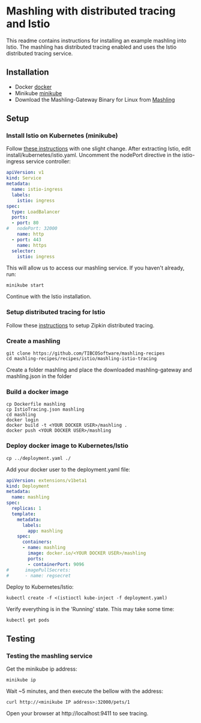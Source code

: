 # Mashling with distributed tracing and Istio

This readme contains instructions for installing an example mashling into Istio.
The mashling has distributed tracing enabled and uses the Istio distributed tracing service.

## Installation
* Docker [docker](https://www.docker.com)
* Minikube [minikube](https://kubernetes.io/docs/tasks/tools/install-minikube/)
* Download the Mashling-Gateway Binary for Linux from [Mashling](https://github.com/TIBCOSoftware/mashling/tree/master#installation-and-usage)

## Setup
### Install Istio on Kubernetes (minikube)
Follow [these instructions](https://istio.io/docs/setup/kubernetes/quick-start.html) with one slight change. After extracting Istio, edit install/kubernetes/istio.yaml. Uncomment the nodePort directive in the istio-ingress service controller:

```yaml
apiVersion: v1
kind: Service
metadata:
  name: istio-ingress
  labels:
    istio: ingress
spec:
  type: LoadBalancer
  ports:
  - port: 80
#   nodePort: 32000
    name: http
  - port: 443
    name: https
  selector:
    istio: ingress
```

This will allow us to access our mashling service. If you haven't already, run:

```
minikube start
```

Continue with the Istio installation.

### Setup distributed tracing for Istio

Follow these [instructions](https://istio.io/docs/tasks/telemetry/distributed-tracing.html) to setup Zipkin distributed tracing.

### Create a mashling

```
git clone https://github.com/TIBCOSoftware/mashling-recipes
cd mashling-recipes/recipes/istio/mashling-istio-tracing
```
Create a folder mashling and place the downloaded mashling-gateway and mashling.json in the folder
### Build a docker image

```
cp Dockerfile mashling
cp IstioTracing.json mashling
cd mashling
docker login
docker build -t <YOUR DOCKER USER>/mashling .
docker push <YOUR DOCKER USER>/mashling
```

### Deploy docker image to Kubernetes/Istio

```
cp ../deployment.yaml ./
```

Add your docker user to the deployment.yaml file:

```yaml
apiVersion: extensions/v1beta1
kind: Deployment
metadata:
  name: mashling
spec:
  replicas: 1
  template:
    metadata:
      labels:
        app: mashling
    spec:
      containers:
      - name: mashling
        image: docker.io/<YOUR DOCKER USER>/mashling
        ports:
        - containerPort: 9096
#      imagePullSecrets:
#      - name: regsecret
```

Deploy to Kubernetes/Istio:

```
kubectl create -f <(istioctl kube-inject -f deployment.yaml)
```

Verify everything is in the 'Running' state. This may take some time:

```
kubectl get pods
```

## Testing
### Testing the mashling service

Get the minikube ip address:

```
minikube ip
```

Wait ~5 minutes, and then execute the bellow with the address:

```
curl http://<minikube IP address>:32000/pets/1
```

Open your browser at http://localhost:9411 to see tracing.
